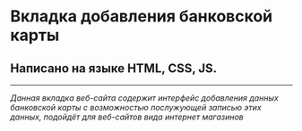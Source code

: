 # **Вкладка добавления банковской карты** 
## Написано на языке HTML, CSS, JS.
___
*Данная вкладка веб-сайта содержит интерфейс добавления данных банковской карты с возможностью послужующей записью этих данных, подойдёт для веб-сайтов вида интернет магазинов*
